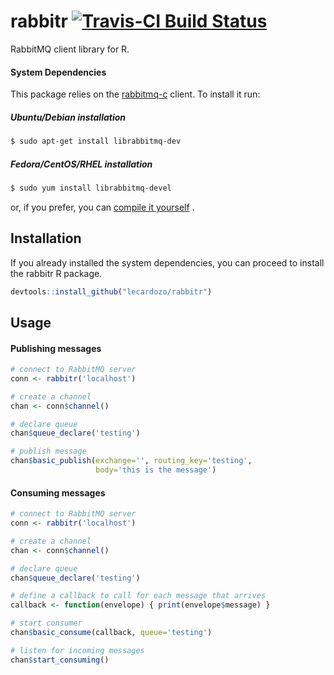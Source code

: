 # rabbitr [![Travis-CI Build Status](https://travis-ci.org/lecardozo/rabbitr.svg?branch=master)](https://travis-ci.org/lecardozo/rabbitr)

RabbitMQ client library for R.


#### System Dependencies
This package relies on the [rabbitmq-c](https://github.com/alanxz/rabbitmq-c) client. To install it run:
##### Ubuntu/Debian installation
```bash
$ sudo apt-get install librabbitmq-dev
```
##### Fedora/CentOS/RHEL installation
```bash
$ sudo yum install librabbitmq-devel
```
or, if you prefer, you can [compile it yourself](https://github.com/alanxz/rabbitmq-c#building-and-installing) .
## Installation


If you already installed the system dependencies, you can proceed to install the rabbitr R package.
``` r
devtools::install_github("lecardozo/rabbitr")
```

## Usage

#### Publishing messages
``` r
# connect to RabbitMQ server
conn <- rabbitr('localhost')

# create a channel
chan <- conn$channel()

# declare queue
chan$queue_declare('testing')

# publish message
chan$basic_publish(exchange='', routing_key='testing',
                   body='this is the message')
```

#### Consuming messages
```r
# connect to RabbitMQ server
conn <- rabbitr('localhost')

# create a channel
chan <- conn$channel()

# declare queue
chan$queue_declare('testing')

# define a callback to call for each message that arrives
callback <- function(envelope) { print(envelope$message) }

# start consumer
chan$basic_consume(callback, queue='testing')

# listen for incoming messages
chan$start_consuming()
```
